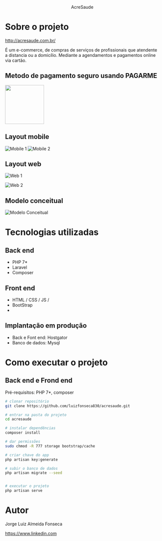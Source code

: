 <p align="center">AcreSaude</p>

# Sobre o projeto

http://acresaude.com.br/

É um e-commerce, de compras de serviços de profissionais que atendente a distancia ou a domicílio.
Mediante a agendamentos e pagamentos online via cartão.


## Metodo de pagamento seguro usando PAGARME
<img src="https://avatars1.githubusercontent.com/u/3846050?v=4&s=200" width="127px" height="127px" align="center"/>


## Layout mobile
![Mobile 1](public/images/mobile/folha1mobile.png) ![Mobile 2](public/images/mobile/folha2mobile.png)

## Layout web
![Web 1](https://github.com/acenelio/assets/raw/main/sds1/web1.png)

![Web 2](https://github.com/acenelio/assets/raw/main/sds1/web2.png)

## Modelo conceitual
![Modelo Conceitual](public/images/er/er1.png)

# Tecnologias utilizadas
## Back end
- PHP 7*
- Laravel
- Composer

## Front end
- HTML / CSS / JS /
- BootStrap
- 
## Implantação em produção
- Back e Font end: Hostgator
- Banco de dados: Mysql

# Como executar o projeto

## Back end e Frond end
Pré-requisitos: PHP 7*, composer

```bash
# clonar repositório
git clone https://github.com/luizfonseca830/acresaude.git

# entrar na pasta do projeto
cd acresaude

# instalar dependências
composer install

# dar permissões
sudo chmod -R 777 storage bootstrap/cache

# criar chave do app
php artisan key:generate

# subir o banco de dados
php artisan migrate --seed


# executar o projeto
php artisan serve
```

# Autor
Jorge Luiz Almeida Fonseca

https://www.linkedin.com
